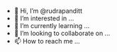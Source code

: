 - 👋 Hi, I’m @rudrapanditt
- 👀 I’m interested in ...
- 🌱 I’m currently learning ...
- 💞️ I’m looking to collaborate on ...
- 📫 How to reach me ...

<!---
rudrapanditt/rudrapanditt is a ✨ special ✨ repository because its `README.md` (this file) appears on your GitHub profile.
You can click the Preview link to take a look at your changes.
--->
